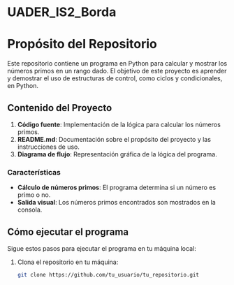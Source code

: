 # UADER_IS2_Borda 
# Propósito del Repositorio

Este repositorio contiene un programa en Python para calcular y mostrar los números primos en un rango dado. El objetivo de este proyecto es aprender y demostrar el uso de estructuras de control, como ciclos y condicionales, en Python.

## Contenido del Proyecto

1. **Código fuente**: Implementación de la lógica para calcular los números primos.
2. **README.md**: Documentación sobre el propósito del proyecto y las instrucciones de uso.
3. **Diagrama de flujo**: Representación gráfica de la lógica del programa.

### Características

- **Cálculo de números primos**: El programa determina si un número es primo o no.
- **Salida visual**: Los números primos encontrados son mostrados en la consola.

## Cómo ejecutar el programa

Sigue estos pasos para ejecutar el programa en tu máquina local:

1. Clona el repositorio en tu máquina:
   ```bash
   git clone https://github.com/tu_usuario/tu_repositorio.git
